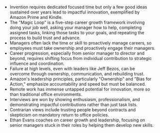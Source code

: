 - Invention requires dedicated focused time but only a few good ideas sustained over years lead to impactful innovation, exemplified by Amazon Prime and Kindle.
- The "Magic Loop" is a five-step career growth framework involving doing your job well, asking your manager how to help, completing assigned tasks, linking those tasks to your goals, and repeating the process to build trust and advance.
- Managers often lack the time or skill to proactively manage careers, so employees must take ownership and proactively engage their managers.
- Career progression, especially from senior manager to director and beyond, requires shifting focus from individual contribution to strategic influence and coordination.
- Failure at high levels, even with leaders like Jeff Bezos, can be overcome through ownership, communication, and rebuilding trust.
- Amazon's leadership principles, particularly "Ownership" and "Bias for Action," emphasize accountability and speed but must be balanced.
- Remote work has immense untapped potential for innovation, more so than traditional office environments.
- Interviews are won by showing enthusiasm, professionalism, and demonstrating impactful contributions rather than just task lists.
- Contrarian views include trusting people beyond contracts and skepticism on mandatory return to office policies.
- Ethan Evans coaches on career growth and leadership, focusing on senior managers stuck in their roles by helping them develop new skills.


